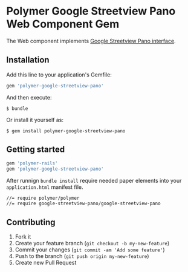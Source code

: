 # Polymer Google Streetview Pano Web Component Gem

The Web component implements [Google Streetview Pano interface](http://googlewebcomponents.github.io/google-streetview-pano/components/google-streetview-pano/).



## Installation

Add this line to your application's Gemfile:

```ruby
gem 'polymer-google-streetview-pano'
```



And then execute:

    $ bundle

Or install it yourself as:

    $ gem install polymer-google-streetview-pano

## Getting started

```ruby
gem 'polymer-rails'
gem 'polymer-google-streetview-pano'
```

After runnign `bundle install` require needed paper elements into your `application.html` manifest file.

    //= require polymer/polymer
    //= require google-streetview-pano/google-streetview-pano


## Contributing

1. Fork it
2. Create your feature branch (`git checkout -b my-new-feature`)
3. Commit your changes (`git commit -am 'Add some feature'`)
4. Push to the branch (`git push origin my-new-feature`)
5. Create new Pull Request

